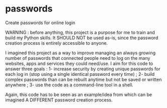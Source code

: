 # passwords
Create passwords for online login

WARNING : before anything, this project is a purpose for me to train and build my Python skills. It SHOULD NOT be used as-is, since the password creation process is entirely accessible to anyone.

I imagined this project as a way to improve managing an always growing number of passwords that connected people need to log on the many websites, apps and services they could need/use. I aim for this code to answer three goals :
  1- increase security by creating unique passwords for each log in (stop using a single identical password every time) ;
  2- build complex passwords than can be rebuilt anytime but not be saved or written anywhere ;
  3- use the code as a command-line tool in a shell.

Again, this code has to be seen as an example/idea from which can be imagined A DIFFERENT password creation process.
